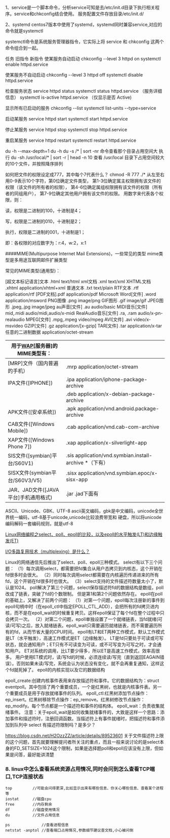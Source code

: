 1、service是一个脚本命令，分析service可知是去/etc/init.d目录下执行相关程序。service和chkconfig结合使用。 
服务配置文件存放目录/etc/init.d/

2、systemd 
centos7版本中使用了systemd，systemd同时兼容service,对应的命令就是systemctl 

systemctl命令是系统服务管理器指令，它实际上将 service 和 chkconfig 这两个命令组合到一起。

任务	旧指令	新指令
使某服务自动启动	chkconfig --level 3 httpd on	systemctl enable httpd.service

使某服务不自动启动	chkconfig --level 3 httpd off	systemctl disable httpd.service

检查服务状态	service httpd status	systemctl status httpd.service
（服务详细信息） systemctl is-active httpd.service （仅显示是否 Active)

显示所有已启动的服务	chkconfig --list	systemctl list-units --type=service

启动某服务	service httpd start	systemctl start httpd.service

停止某服务	service httpd stop	systemctl stop httpd.service

重启某服务	service httpd restart	systemctl restart httpd.service



du -h --max-depth=1
du -h
du -s /* | sort -nr 命令查看那个目录占用空间大
执行 du -sh /usr/local/* | sort -r | head -n 10 查看 /usr/local 目录下占用空间较大的10个文件，并按照降序排列

如何把文件的权限设定成777，其中每个7代表什么？ chmod -R 777 ./* 从左至右用0-9表示10个字符，第0位确定文件类型， 第1-3位确定属主权限拥有该文件的权限（该文件的所有者的权限）， 第4-6位确定属组权限拥有该文件的权限（所有者的同组用户）， 第7-9位确定其他用户拥有该文件的权限。 用数字来代表各个权限，则：

读，权限是二进制的100，十进制是4；

写，权限是二进制的010，十进制是2；

执行，权限是二进制的001，十进制是1；

即：各权限的对应数字为：r:4，w:2，x:1

####MIME(Multipurpose Internet Mail Extensions)，一些常见的类型 mime类型是多用途互联网邮件扩展类型

常见的MIME类型(通用型)：

[超文本标记语言]文本 .html text/html
xml文档 .xml text/xml
XHTML文档 .xhtml application/xhtml+xml
普通文本 .txt text/plain
RTF文本 .rtf application/rtf
[PDF文档].pdf application/pdf
Microsoft Word[文件] .word application/msword
PNG图像 .png image/png
GIF图形 .gif image/gif
JPEG图形 .jpeg,.jpg image/jpeg
au声音[文件] .au audio/basic
MIDI音乐[文件] mid,.midi audio/midi,audio/x-midi
RealAudio音乐[文件] .ra, .ram audio/x-pn-realaudio
MPEG[文件] .mpg,.mpeg video/mpeg
AVI[文件] .avi video/x-msvideo
GZIP[文件] .gz application/[x-gzip]
TAR[文件] .tar application/x-tar
任意的二进制数据 application/octet-stream

| **用于**[**WAP**](https://baike.baidu.com/item/WAP)[**服务器**]**的MIME类型有：** |                                                        |
| ------------------------------------------------------------ | ------------------------------------------------------ |
| [MRP]文件（国内普遍的手机）                                  | .mrp application/octet-stream                          |
| IPA文件([IPHONE])                                            | .ipa application/iphone-package-archive                |
|                                                              | .deb application/x-debian-package-archive              |
| APK文件([安卓系统])                                          | .apk application/vnd.android.package-archive           |
| CAB文件([Windows Mobile])                                    | .cab application/vnd.cab-com-archive                   |
| XAP文件([Windows Phone 7])                                   | .xap application/x-silverlight-app                     |
| SIS文件([symbian]平台/S60V1)                                 | .sis application/vnd.symbian.install-archive *（下有） |
| SISX文件(symbian平台/S60V3/V5)                               | .sisx application/vnd.symbian.epoc/x-sisx-app          |
| JAR、JAD文件([JAVA平台]手机通用格式)                         | .jar .jad下面有                                        |

ASCII、Unicode、GBK、UTF-8 ascii英文编码，gbk是中文编码，unicode全世界统一编码，utf-8基于unicode,unicode比较浪费带宽和 硬盘，所以将unicode编码解码一套编码规则，就是utf-8



[Linux网络编程之select、poll、epoll的比较，以及epoll的水平触发(LT)和边缘触发(ET)](https://www.cnblogs.com/heluan/p/9589086.html)

[I/O多路复用技术（multiplexing）是什么？](https://www.zhihu.com/question/28594409)

Linux的网络通信先后推出了select、poll、epoll三种模式。
select有以下三个问题：
（1）每次调用select，都需要把fd集合从用户态拷贝到内核态，这个开销在fd很多时会很大。
（2）同时每次调用select都需要在内核遍历传递进来的所有fd，这个开销在fd很多时也很大。
（3）select支持的文件描述符数量太小了，默认是1024。
poll解决了第三个问题，select保存描述符fd的数据结构是数组，poll改成了链表，突破了fd的个数限制。
但是第1和第2个问题依然存在。
epoll在poll的基础上，又解决了前两个问题：
（1）对第一个问题，epoll每次注册新的事件到epoll句柄中时（在epoll_ctl中指定EPOLL_CTL_ADD），会把所有的fd拷贝进内核，而不是在epoll_wait的时候重复拷贝。这样epoll保证了每个fd在整个过程中只会拷贝一次。
（2）对第二个问题，epoll单独设置了一个就绪链表，当fd就绪(可读/可写)之后，放入就绪链表。epoll_wait只需要遍历就绪链表，而不需要遍历所有的fd，从而节省大量的CPU时间。
epoll有LT和ET两种工作模式，默认工作模式是LT（水平触发），高速工作模式是ET（边缘触发）。
LT是fd只要处于可读或可写状态，就会通知用户；ET只有不可读变为可读，或不可写变为可写之时，才会通知用户。
ET对系统的调用，比LT要少得多，所以ET是高速工作模式，效率高很多。
用户使用ET模式时，读/写fd的时候，必须连续读/写完（直到返回EAGAIN错误）。否则如果未读/写完，系统会认为状态没有变化，就不会再重复通知，这样这个fd就死掉了。
epoll的内核实现以及它的数据结构

epoll_create:创建内核事件表用来存放描述符和事件。它的数据结构为：struct eventpoll。其中包括了两个重要成员，一个是红黑树，也就是内核事件表。另一个重要成员是用于存放就绪事件的队列。
epoll_ctl:红黑树添加节点操作：ep_insert。红黑树移除节点操作：ep_remove。红黑树修改节点操作：ep_modify。每个节点都是一个描述符和事件的结构体。
epoll_wait：负责收集就绪事件。
注意：关于epoll_wait是如何收集就绪事件的，大致是这样一个思路：添加事件和描述符时，注册回调函数。当描述符上有事件就绪时，把描述符和事件添加到队列中
select 有描述符限制吗？是多少？

https://blog.csdn.net/H2OzzZZ/article/details/89523601
关于文件描述符上限的这个问题，首先就要理解提问者所关注的重点，而且一般来说讨论的是select本身的FD_SETSIZE=1024这个限制，如果是选择题poll和epoll应该没有上限，但如果是问答，最好能讲清楚

### 8. linux中怎么查看系统资源占用情况,同时会问到怎么查看TCP端口,TCP连接状态
```
top         //可能会问得更深,比如显示出来有哪些信息、你关心哪些信息、查看某个进程等
iostat      //磁盘cpu
free        //内存剩余
df          //磁盘使用情况
du          //文件占用信息

ps              //查看进程信息
netstat -anptol //查看端口占用情况,参数细节建议查文档,小心被问倒
```
